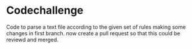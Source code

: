 # Codechallenge
Code to parse a text file according to the given set of rules
making some changes in first branch. now create a pull request so that this could be reviewd and merged.

